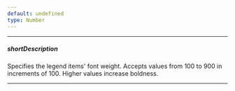 ```yaml
---
default: undefined
type: Number
---
```

---
##### shortDescription
Specifies the legend items' font weight. Accepts values from 100 to 900 in increments of 100. Higher values increase boldness.

---
